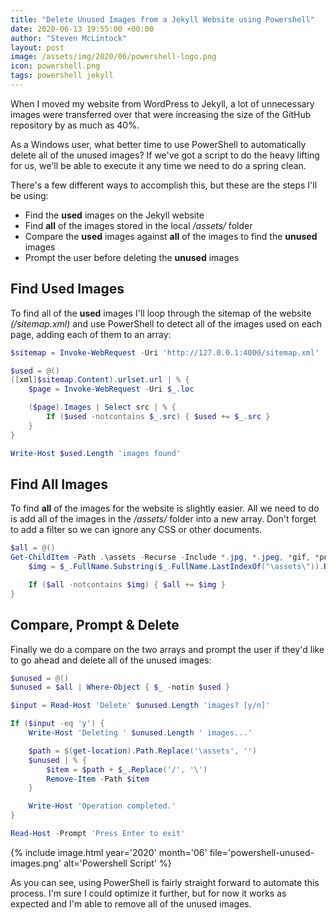 ```yaml
---
title: "Delete Unused Images from a Jekyll Website using Powershell"
date: 2020-06-13 19:55:00 +00:00
author: "Steven McLintock"
layout: post
image: /assets/img/2020/06/powershell-logo.png
icon: powershell.png
tags: powershell jekyll
---
```


When I moved my website from WordPress to Jekyll, a lot of unnecessary images were transferred over that were 
increasing the size of the GitHub repository by as much as 40%.

As a Windows user, what better time to use PowerShell to automatically delete all of the unused images? If we've 
got a script to do the heavy lifting for us, we'll be able to execute it any time we need to do a spring clean.

There's a few different ways to accomplish this, but these are the steps I'll be using:

* Find the **used** images on the Jekyll website
* Find **all** of the images stored in the local */assets/* folder
* Compare the **used** images against **all** of the images to find the **unused** images
* Prompt the user before deleting the **unused** images

## Find Used Images

To find all of the **used** images I'll loop through the sitemap of the website *(/sitemap.xml)* and use PowerShell 
to detect all of the images used on each page, adding each of them to an array:

```powershell
$sitemap = Invoke-WebRequest -Uri 'http://127.0.0.1:4000/sitemap.xml'

$used = @()
([xml]$sitemap.Content).urlset.url | % {
    $page = Invoke-WebRequest -Uri $_.loc

    ($page).Images | Select src | % {
        If ($used -notcontains $_.src) { $used += $_.src }
    }
}

Write-Host $used.Length 'images found'
```

## Find All Images

To find **all** of the images for the website is slightly easier. All we 
need to do is add all of the images in the */assets/* folder into a new array. Don't forget to add a filter so 
we can ignore any CSS or other documents.

```powershell
$all = @()
Get-ChildItem -Path .\assets -Recurse -Include *.jpg, *.jpeg, *gif, *png, *tif, *tiff | % {
    $img = $_.FullName.Substring($_.FullName.LastIndexOf("\assets\")).Replace('\', '/')

    If ($all -notcontains $img) { $all += $img }
}
```

## Compare, Prompt & Delete

Finally we do a compare on the two arrays and prompt the user if they'd like to go ahead and delete all of 
the unused images:

```powershell
$unused = @()
$unused = $all | Where-Object { $_ -notin $used }

$input = Read-Host 'Delete' $unused.Length 'images? [y/n]'

If ($input -eq 'y') {
    Write-Host 'Deleting ' $unused.Length ' images...'

    $path = $(get-location).Path.Replace('\assets', '')
    $unused | % {
        $item = $path + $_.Replace('/', '\')
        Remove-Item -Path $item
    }

    Write-Host 'Operation completed.'
}

Read-Host -Prompt 'Press Enter to exit'
```

{%
    include image.html
    year='2020'
    month='06'
    file='powershell-unused-images.png'
    alt='Powershell Script'
%}

As you can see, using PowerShell is fairly straight forward to automate this process. I'm sure I could optimize 
it further, but for now it works as expected and I'm able to remove all of the unused images.